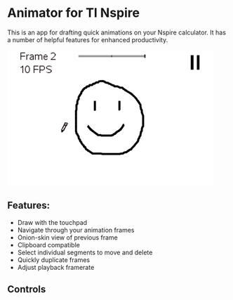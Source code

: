 # Animator for TI Nspire
This is an app for drafting quick animations on your Nspire calculator.
It has a number of helpful features for enhanced productivity.

![Image](https://raw.githubusercontent.com/mattrossman/nspire-animator/master/img/demo.gif)

## Features:
- Draw with the touchpad
- Navigate through your animation frames
- Onion-skin view of previous frame
- Clipboard compatible
- Select individual segments to move and delete
- Quickly duplicate frames
- Adjust playback framerate

## Controls